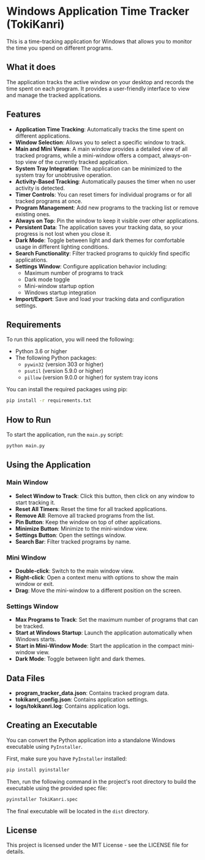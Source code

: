 # Windows Application Time Tracker (TokiKanri)

This is a time-tracking application for Windows that allows you to monitor the time you spend on different programs.

## What it does

The application tracks the active window on your desktop and records the time spent on each program. It provides a user-friendly interface to view and manage the tracked applications.

## Features

- **Application Time Tracking**: Automatically tracks the time spent on different applications.
- **Window Selection**: Allows you to select a specific window to track.
- **Main and Mini Views**: A main window provides a detailed view of all tracked programs, while a mini-window offers a compact, always-on-top view of the currently tracked application.
- **System Tray Integration**: The application can be minimized to the system tray for unobtrusive operation.
- **Activity-Based Tracking**: Automatically pauses the timer when no user activity is detected.
- **Timer Controls**: You can reset timers for individual programs or for all tracked programs at once.
- **Program Management**: Add new programs to the tracking list or remove existing ones.
- **Always on Top**: Pin the window to keep it visible over other applications.
- **Persistent Data**: The application saves your tracking data, so your progress is not lost when you close it.
- **Dark Mode**: Toggle between light and dark themes for comfortable usage in different lighting conditions.
- **Search Functionality**: Filter tracked programs to quickly find specific applications.
- **Settings Window**: Configure application behavior including:
  - Maximum number of programs to track
  - Dark mode toggle
  - Mini-window startup option
  - Windows startup integration
- **Import/Export**: Save and load your tracking data and configuration settings.

## Requirements

To run this application, you will need the following:

- Python 3.6 or higher
- The following Python packages:
  - `pywin32` (version 303 or higher)
  - `psutil` (version 5.9.0 or higher)
  - `pillow` (version 9.0.0 or higher) for system tray icons

You can install the required packages using pip:

```bash
pip install -r requirements.txt
```

## How to Run

To start the application, run the `main.py` script:

```bash
python main.py
```

## Using the Application

### Main Window
- **Select Window to Track**: Click this button, then click on any window to start tracking it.
- **Reset All Timers**: Reset the time for all tracked applications.
- **Remove All**: Remove all tracked programs from the list.
- **Pin Button**: Keep the window on top of other applications.
- **Minimize Button**: Minimize to the mini-window view.
- **Settings Button**: Open the settings window.
- **Search Bar**: Filter tracked programs by name.

### Mini Window
- **Double-click**: Switch to the main window view.
- **Right-click**: Open a context menu with options to show the main window or exit.
- **Drag**: Move the mini-window to a different position on the screen.

### Settings Window
- **Max Programs to Track**: Set the maximum number of programs that can be tracked.
- **Start at Windows Startup**: Launch the application automatically when Windows starts.
- **Start in Mini-Window Mode**: Start the application in the compact mini-window view.
- **Dark Mode**: Toggle between light and dark themes.

## Data Files
- **program_tracker_data.json**: Contains tracked program data.
- **tokikanri_config.json**: Contains application settings.
- **logs/tokikanri.log**: Contains application logs.

## Creating an Executable

You can convert the Python application into a standalone Windows executable using `PyInstaller`.

First, make sure you have `PyInstaller` installed:

```bash
pip install pyinstaller
```

Then, run the following command in the project's root directory to build the executable using the provided spec file:

```bash
pyinstaller TokiKanri.spec
```

The final executable will be located in the `dist` directory.

## License

This project is licensed under the MIT License - see the LICENSE file for details.
